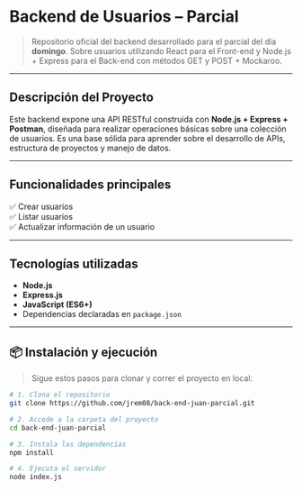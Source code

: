 # Backend de Usuarios – Parcial

> Repositorio oficial del backend desarrollado para el parcial del día **domingo**. Sobre usuarios utilizando React para el Front-end y Node.js + Express para el Back-end con métodos GET y POST + Mockaroo.

---

## Descripción del Proyecto

Este backend expone una API RESTful construida con **Node.js + Express + Postman**, diseñada para realizar operaciones básicas sobre una colección de usuarios. Es una base sólida para aprender sobre el desarrollo de APIs, estructura de proyectos y manejo de datos.

---

## Funcionalidades principales

✅ Crear usuarios  
✅ Listar usuarios  
✅ Actualizar información de un usuario  

---

## Tecnologías utilizadas

- **Node.js**
- **Express.js**
- **JavaScript (ES6+)**
- Dependencias declaradas en `package.json`

---

## 📦 Instalación y ejecución

> Sigue estos pasos para clonar y correr el proyecto en local:

```bash
# 1. Clona el repositorio
git clone https://github.com/jrem08/back-end-juan-parcial.git

# 2. Accede a la carpeta del proyecto
cd back-end-juan-parcial

# 3. Instala las dependencias
npm install

# 4. Ejecuta el servidor
node index.js
